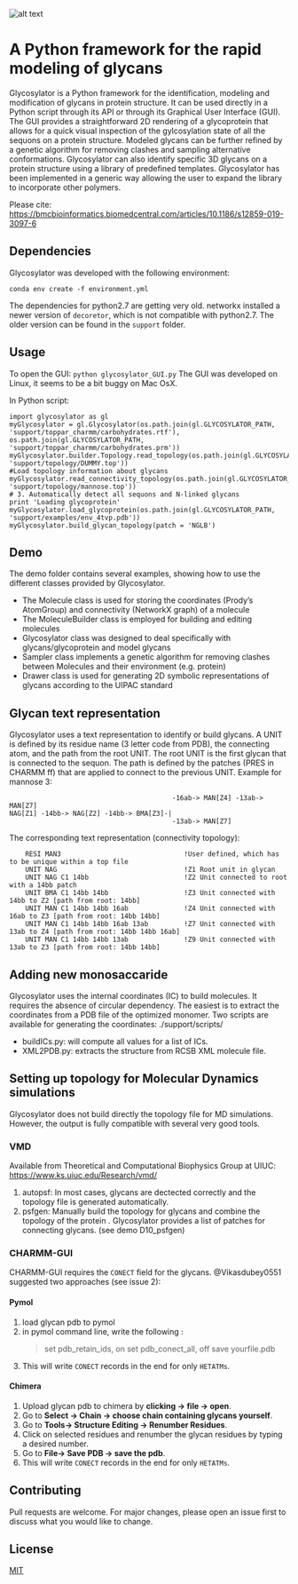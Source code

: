 ![alt text](./icons/glycosylator_logo.png)
# A Python framework for the rapid modeling of glycans
Glycosylator is a Python framework for the identification, modeling and
modification of glycans in protein structure. It can be used directly in a Python script
through its API or through its Graphical User Interface (GUI). The GUI provides a
straightforward 2D rendering of a glycoprotein that allows for a quick visual inspection of
the gylcosylation state of all the sequons on a protein structure. Modeled glycans can
be further refined by a genetic algorithm for removing clashes and sampling alternative
conformations. Glycosylator can also identify specific 3D glycans on a protein structure
using a library of predefined templates.
Glycosylator has been implemented in a generic way allowing the user to expand the library to incorporate other polymers.

Please cite:
https://bmcbioinformatics.biomedcentral.com/articles/10.1186/s12859-019-3097-6

## Dependencies
Glycosylator was developed with the following environment:
```
conda env create -f environment.yml
```
The dependencies for python2.7 are getting very old. networkx installed a newer version of `decoretor`, which is not compatible with python2.7. The older version can be found in the `support` folder.
## Usage 
To open the GUI:
```python glycosylator_GUI.py```
The GUI was developed on Linux, it seems to be a bit buggy on Mac OsX.

In Python script:
```
import glycosylator as gl
myGlycosylator = gl.Glycosylator(os.path.join(gl.GLYCOSYLATOR_PATH, 'support/toppar_charmm/carbohydrates.rtf'), os.path.join(gl.GLYCOSYLATOR_PATH, 'support/toppar_charmm/carbohydrates.prm'))
myGlycosylator.builder.Topology.read_topology(os.path.join(gl.GLYCOSYLATOR_PATH, 'support/topology/DUMMY.top'))
#Load topology information about glycans
myGlycosylator.read_connectivity_topology(os.path.join(gl.GLYCOSYLATOR_PATH, 'support/topology/mannose.top'))
# 3. Automatically detect all sequons and N-linked glycans
print 'Loading glycoprotein'
myGlycosylator.load_glycoprotein(os.path.join(gl.GLYCOSYLATOR_PATH, 'support/examples/env_4tvp.pdb'))
myGlycosylator.build_glycan_topology(patch = 'NGLB')
```

## Demo
The demo folder contains several examples, showing how to use the different classes provided by Glycosylator.

- The Molecule class is used for storing the coordinates (Prody’s AtomGroup) and
connectivity (NetworkX graph) of a molecule
- The MoleculeBuilder class is employed for building and editing molecules
- Glycosylator class was designed to deal specifically with glycans/glycoprotein and model glycans
- Sampler class implements a genetic algorithm for removing clashes between Molecules and their environment (e.g. protein)
- Drawer class is used for generating 2D symbolic representations of glycans according to the UIPAC standard

## Glycan text representation
Glycosylator uses a text representation to identify or build glycans.
A UNIT is defined by its residue name (3 letter code from PDB), the connecting atom, and the path from the root UNIT. The root UNIT is the first glycan that is connected to the sequon.
The path is defined by the patches (PRES in CHARMM ff) that are applied to connect to the previous UNIT.
Example for mannose 3:
```
                                         -16ab-> MAN[Z4] -13ab-> MAN[Z7]
NAG[Z1] -14bb-> NAG[Z2] -14bb-> BMA[Z3]-|
                                         -13ab-> MAN[Z7]    
```    
The corresponding text representation (connectivity topology):
```
    RESI MAN3                               !User defined, which has to be unique within a top file
    UNIT NAG                                !Z1 Root unit in glycan
    UNIT NAG C1 14bb                        !Z2 Unit connected to root with a 14bb patch
    UNIT BMA C1 14bb 14bb                   !Z3 Unit connected with 14bb to Z2 [path from root: 14bb]
    UNIT MAN C1 14bb 14bb 16ab              !Z4 Unit connected with 16ab to Z3 [path from root: 14bb 14bb]
    UNIT MAN C1 14bb 14bb 16ab 13ab         !Z7 Unit connected with 13ab to Z4 [path from root: 14bb 14bb 16ab]
    UNIT MAN C1 14bb 14bb 13ab              !Z9 Unit connected with 13ab to Z3 [path from root: 14bb 14bb]
```
## Adding new monosaccaride
Glycosylator uses the internal coordinates (IC) to build molecules. It requires the absence of circular dependency.
The easiest is to extract the coordinates from a PDB file of the optimized monomer. 
Two scripts are available for generating the coordinates: ./support/scripts/
 - buildICs.py: will compute all values for a list of ICs.
 - XML2PDB.py: extracts the structure from RCSB XML molecule file. 

## Setting up topology for Molecular Dynamics simulations
Glycosylator does not build directly the topology file for MD simulations. However, the output is fully compatible with several very good tools.
### VMD
Available from Theoretical and Computational Biophysics Group at UIUC: https://www.ks.uiuc.edu/Research/vmd/
1. autopsf: In most cases, glycans are dectected correctly and the topology file is generated automatically.
2. psfgen: Manually build the topology for glycans and combine the topology of the protein . Glycosylator provides a list of patches for connecting glycans. (see demo D10_psfgen)

### CHARMM-GUI
CHARMM-GUI requires the `CONECT` field for the glycans. @Vikasdubey0551 suggested two approaches (see issue 2):
#### Pymol
1. load glycan pdb to pymol
2. in pymol command line, write the following :
    > set pdb_retain_ids, on
    > set pdb_conect_all, off
    > save yourfile.pdb
3. This will write `CONECT` records in the end for only `HETATMs`.

#### Chimera
1. Upload glycan pdb to chimera by **clicking -> file -> open**.
2.  Go to **Select -> Chain -> choose chain containing glycans yourself**.
3. Go to **Tools-> Structure Editing -> Renumber Residues**.
4. Click on selected residues and renumber the glycan residues by typing a desired number.
5. Go to **File-> Save PDB -> save the pdb**.
6. This will write `CONECT` records in the end for only `HETATMs`.

## Contributing
Pull requests are welcome. For major changes, please open an issue first to discuss what you would like to change.

## License
[MIT](https://choosealicense.com/licenses/mit/)

